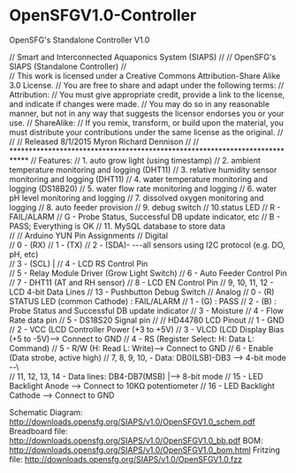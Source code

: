 # OpenSFGV1.0-Controller
OpenSFG's Standalone Controller V1.0

// Smart and Interconnected Aquaponics System (SIAPS)
// 
// OpenSFG's SIAPS (Standalone Controller)
//  
// This work is licensed under a Creative Commons Attribution-Share Alike 3.0 License.
// You are free to share and adapt under the following terms:
// Attribution: 
//  You must give appropriate credit, provide a link to the license, and indicate if changes were made. 
//  You may do so in any reasonable manner, but not in any way that suggests the licensor endorses you or your use.
// ShareAlike:
//    If you remix, transform, or build upon the material, you must distribute your contributions under the same license as the original.
//
//
// Released                  8/1/2015      Myron Richard Dennison
//
// ****************************************************************************
// Features:
//    1. auto grow light (using timestamp)
//    2. ambient temperature monitoring and logging (DHT11)
//    3. relative humidity sensor monitoring and logging (DHT11)
//    4. water temperature monitoring and logging (DS18B20)
//    5. water flow rate monitoring and logging
//    6. water pH level monitoring and logging
//    7. dissolved oxygen monitoring and logging
//    8. auto feeder provision
//    9. debug switch
//    10.status LED
//        R - FAIL/ALARM
//        G - Probe Status, Successful DB update indicator, etc
//        B - PASS; Everything is OK
//    11. MySQL database to store data     
//
// Arduino YUN Pin Assignments
//    Digital  
//    0                      - (RX)
//    1                      - (TX)
//    2       		     - (SDA)- \---all sensors using I2C protocol (e.g. DO, pH, etc)               
//    3                      - (SCL)  |
//    4                      - LCD RS Control Pin                  
//    5                      - Relay Module Driver (Grow Light Switch)
//    6                      - Auto Feeder Control Pin   
//    7                      - DHT11 (AT and RH sensor)
//    8                      - LCD EN Control Pin
//    9, 10, 11, 12          - LCD 4-bit Data Lines
//    13                     - Pushbutton Debug Switch
//    Analog
//    0                      - (R) STATUS LED (common Cathode)  : FAIL/ALARM
//    1                      - (G)                              : PASS
//    2                      - (B)                              : Probe Status and Successful DB update indicator
//    3                      - Moisture
//    4                      - Flow Rate data pin
//    5                      - DS18S20 Signal pin
//
// HD44780 LCD Pinout
//    1                      - GND                    
//    2                      - VCC (LCD Controller Power (+3 to +5V)
//    3                      - VLCD (LCD Display Bias (+5 to -5V)--> Connect to GND
//    4                      - RS (Register Select: H: Data L: Command)
//    5                      - R/W (H: Read L: Write)--> Connect to GND
//    6                      - Enable (Data strobe, active high) 
//    7, 8, 9, 10,           - Data: DB0(LSB)-DB3 --> 4-bit mode --\      
//    11, 12, 13, 14         - Data lines: DB4-DB7(MSB)            |--> 8-bit mode 
//    15                     - LED Backlight Anode --> Connect to 10KΩ potentiometer
//    16                     - LED Backlight Cathode --> Connect to GND

Schematic Diagram: http://downloads.opensfg.org/SIAPS/v1.0/OpenSFGV1.0_schem.pdf
Breadboard file: http://downloads.opensfg.org/SIAPS/v1.0/OpenSFGV1.0_bb.pdf
BOM: http://downloads.opensfg.org/SIAPS/v1.0/OpenSFGV1.0_bom.html
Fritzing file: http://downloads.opensfg.org/SIAPS/v1.0/OpenSFGV1.0.fzz

